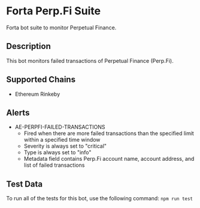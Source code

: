 # Forta Perp.Fi Suite

Forta bot suite to monitor Perpetual Finance.

## Description

This bot monitors failed transactions of Perpetual Finance (Perp.Fi).

## Supported Chains

- Ethereum Rinkeby

## Alerts

<!-- -->
- AE-PERPFI-FAILED-TRANSACTIONS
  - Fired when there are more failed transactions than the specified limit within a specified time window
  - Severity is always set to "critical"
  - Type is always set to "info"
  - Metadata field contains Perp.Fi account name, account address, and list of failed transactions

## Test Data

To run all of the tests for this bot, use the following command: `npm run test`

